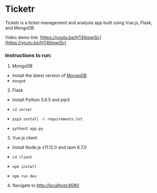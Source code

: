 # Ticketr

Ticketr is a ticket management and analysis app built using Vue.js, Flask, and MongoDB.

Video demo link: [https://youtu.be/HT4ItiowiSc](https://youtu.be/HT4ItiowiSc)

### Instructions to run:

1. MongoDB

* Install the latest version of [MongoDB](https://www.mongodb.com/)
* `mongod`

2. Flask

* Install Python 3.6.5 and pip3

* `cd server`
* `pip3 install -r requirements.txt`
* `python3 app.py`

3. Vue.js client

* Install Node.js v11.12.0 and npm 6.7.0

* `cd client`
* `npm install`
* `npm run dev`


4. Navigate to [http://localhost:8080](http://localhost:8080)

